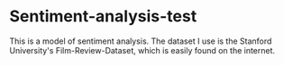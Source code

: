 # Sentiment-analysis-test
This is a model of sentiment analysis. The dataset I use is the Stanford University's Film-Review-Dataset, which is easily found on the internet.